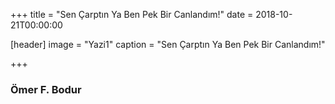 +++
title = "Sen Çarptın Ya Ben Pek Bir Canlandım!"
date = 2018-10-21T00:00:00


[header]
image = "Yazi1"
caption = "Sen Çarptın Ya Ben Pek Bir Canlandım!"

+++

	 
### Ömer F. Bodur